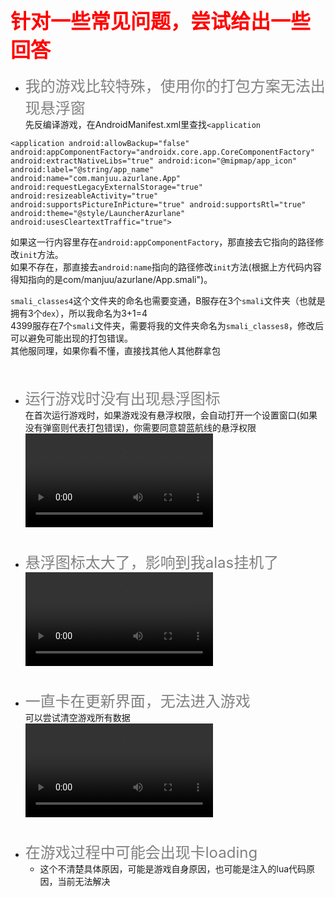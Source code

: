 ## <font color=red size=6> 针对一些常见问题，尝试给出一些回答 </font>
* <font color=gray size=5>我的游戏比较特殊，使用你的打包方案无法出现悬浮窗 </font><br>
    先反编译游戏，在AndroidManifest.xml里查找`<application`<br>
```
<application android:allowBackup="false" android:appComponentFactory="androidx.core.app.CoreComponentFactory" android:extractNativeLibs="true" android:icon="@mipmap/app_icon" android:label="@string/app_name" android:name="com.manjuu.azurlane.App" android:requestLegacyExternalStorage="true" android:resizeableActivity="true" android:supportsPictureInPicture="true" android:supportsRtl="true" android:theme="@style/LauncherAzurlane" android:usesCleartextTraffic="true">
```
如果这一行内容里存在`android:appComponentFactory`，那直接去它指向的路径修改`init`方法。<br>
如果不存在，那直接去`android:name`指向的路径修改`init`方法(根据上方代码内容得知指向的是com/manjuu/azurlane/App.smali")。<br>

`smali_classes4`这个文件夹的命名也需要变通，B服存在3个`smali`文件夹（也就是拥有3个`dex`），所以我命名为3+1=4<br>
4399服存在7个`smali`文件夹，需要将我的文件夹命名为`smali_classes8`，修改后可以避免可能出现的打包错误。<br>其他服同理，如果你看不懂，直接找其他人其他群拿包
<br><br><br>
* <font color=gray size=5>运行游戏时没有出现悬浮图标 </font><br>
     在首次运行游戏时，如果游戏没有悬浮权限，会自动打开一个设置窗口(如果没有弹窗则代表打包错误)，你需要同意碧蓝航线的悬浮权限<br>
     <video src="res/float_permission.mp4" controls></video>
     <br><br><br>
* <font color=gray size=5>悬浮图标太大了，影响到我alas挂机了 </font><br>
    <video src="res/float_icon_size.mp4" controls></video>
    <br><br><br>
* <font color=gray size=5>一直卡在更新界面，无法进入游戏 </font><br>
    可以尝试清空游戏所有数据<br>
    <video src="res/data.mp4" controls></video>
    <br><br><br>
* <font color=gray size=5>在游戏过程中可能会出现卡loading </font><br>
    * 这个不清楚具体原因，可能是游戏自身原因，也可能是注入的lua代码原因，当前无法解决

